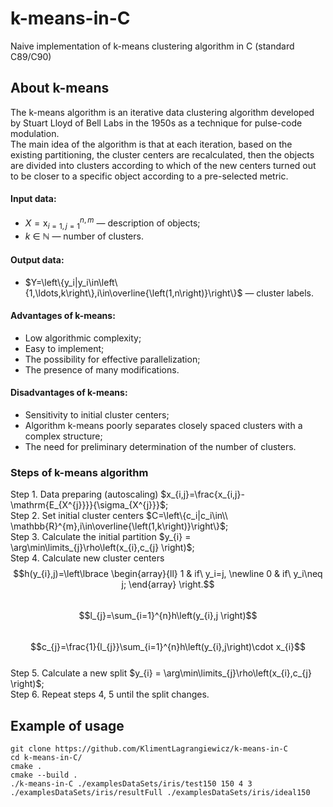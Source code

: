 # k-means-in-C 
Naive implementation of k-means clustering algorithm in C (standard C89/C90)

## About k-means  
The k-means algorithm is an iterative data clustering algorithm developed by Stuart Lloyd of Bell Labs in the 1950s as a technique for pulse-code modulation.  
The main idea of the algorithm is that at each iteration, based on the existing partitioning, the cluster centers are recalculated, then the objects are divided into clusters according to which of the new centers turned out to be closer to a specific object according to a pre-selected metric. 
#### Input data:
  +  $X=\mathrm{x}_{i=1,j=1}^{n,m}$ — description of objects;  
  +  *k* ∈ ℕ — number of clusters.  
#### Output data:   
  +  $Y=\left\{y_i|y_i\in\left\{1,\ldots,k\right\},i\in\overline{\left(1,n\right)}\right\}$ — cluster labels.  
#### Advantages of k-means:
  +  Low algorithmic complexity;  
  +  Easy to implement;  
  +  The possibility for effective parallelization;  
  +  The presence of many modifications.  
#### Disadvantages of k-means:   
  +  Sensitivity to initial cluster centers; 
  +  Algorithm k-means poorly separates  closely spaced clusters with a complex structure;  
  +  The need for preliminary determination of the number of clusters.  
### Steps of k-means algorithm  
Step 1. Data preparing (autoscaling) $x_{i,j}=\frac{x_{i,j}-\mathrm{E_{X^{j}}}}{\sigma_{X^{j}}}$;  
Step 2. Set initial cluster centers $C=\left\{c_i|c_i\in\\ \mathbb{R}^{m},i\in\overline{\left(1,k\right)}\right\}$;  
Step 3. Calculate the initial partition $y_{i} = \arg\min\limits_{j}\rho\left(x_{i},c_{j} \right)$;  
Step 4. Calculate new cluster centers  
$$h(y_{i},j)=\left\lbrace
\begin{array}{ll}
1 & if\ y_i=j, \newline
0 & if\ y_i\neq j;
\end{array}
\right.$$  
$$l_{j}=\sum_{i=1}^{n}h\left(y_{i},j \right)$$  
$$c_{j}=\frac{1}{l_{j}}\sum_{i=1}^{n}h\left(y_{i},j\right)\cdot x_{i}$$  
Step 5. Calculate a new split $y_{i} = \arg\min\limits_{j}\rho\left(x_{i},c_{j} \right)$;   
Step 6. Repeat steps 4, 5 until the split changes.  
## Example of usage
```
git clone https://github.com/KlimentLagrangiewicz/k-means-in-C
cd k-means-in-C/  
cmake .  
cmake --build .  
./k-means-in-C ./examplesDataSets/iris/test150 150 4 3 ./examplesDataSets/iris/resultFull ./examplesDataSets/iris/ideal150
 ```
